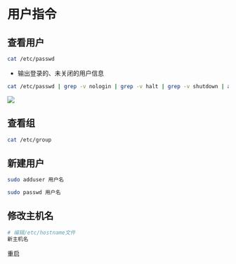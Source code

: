 <!--
 * @Description: 
 * @Version: 1.0
 * @Author: DaLao
 * @Email: dalao@xxx.com
 * @Date: 2021-03-09 17:13:38
 * @LastEditors: dalao
 * @LastEditTime: 2023-04-15 10:52:59
-->

# 用户指令



## 查看用户


```sh
cat /etc/passwd
```

- 输出登录的、未关闭的用户信息

```sh
cat /etc/passwd | grep -v nologin | grep -v halt | grep -v shutdown | awk -F":" '{ print $1"|"$3"|"$4 }'|more
```

![](https://cdn.hurra.ltd/img/20211228000908.png)



## 查看组


```sh
cat /etc/group
```



## 新建用户


```sh
sudo adduser 用户名

sudo passwd 用户名
```



## 修改主机名


```sh
# 编辑/etc/hostname文件
新主机名
```

重启